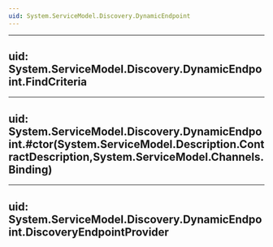 ```yaml
---
uid: System.ServiceModel.Discovery.DynamicEndpoint
---
```


---
uid: System.ServiceModel.Discovery.DynamicEndpoint.FindCriteria
---

---
uid: System.ServiceModel.Discovery.DynamicEndpoint.#ctor(System.ServiceModel.Description.ContractDescription,System.ServiceModel.Channels.Binding)
---

---
uid: System.ServiceModel.Discovery.DynamicEndpoint.DiscoveryEndpointProvider
---
